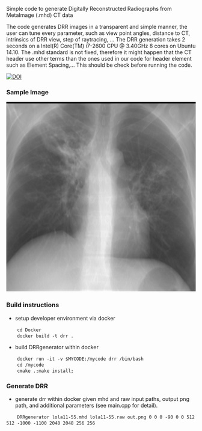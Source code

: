 Simple code to generate Digitally Reconstructed Radiographs from MetaImage (.mhd) CT data

The code generates DRR images in a transparent and simple manner, the user can tune every parameter, such as view point angles, distance to CT, intrinsics of DRR view, step of raytracing, ...
The DRR generation takes 2 seconds on a Intel(R) Core(TM) i7-2600 CPU @ 3.40GHz 8 cores on Ubuntu 14.10.
The .mhd standard is not fixed, therefore it might happen that the CT header use other terms than the ones used in our code for header element such as Element Spacing,... This should be check before running the code.

[![DOI](https://zenodo.org/badge/88970535.svg)](https://zenodo.org/badge/latestdoi/88970535)

### Sample Image

![sample chest DRR](/sample/sample0.png)

### Build instructions

* setup developer environment via docker
```
    cd Docker
    docker build -t drr .
```
* build DRRgenerator within docker
```
    docker run -it -v $MYCODE:/mycode drr /bin/bash
    cd /mycode
    cmake .;make install;
```
### Generate DRR

* generate drr within docker given mhd and raw input paths, output png path, and additional parameters (see main.cpp for detail).
```
    DRRgenerator lola11-55.mhd lola11-55.raw out.png 0 0 0 -90 0 0 512 512 -1000 -1100 2048 2048 256 256
```
